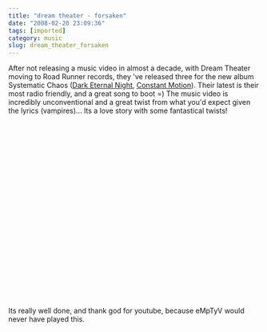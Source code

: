 ```yaml
---
title: "dream theater - forsaken"
date: "2008-02-20 23:09:36"
tags: [imported]
category: music
slug: dream_theater_forsaken
---
```


After not releasing a music video in almost a decade, with Dream Theater moving to Road Runner records, they 've released three for the new album Systematic Chaos (<a href="http://www.youtube.com/watch?v=EkF4JD2rO3Q">Dark Eternal Night</a>, <a href="http://www.youtube.com/watch?v=mgP1bjCfCNI">Constant Motion</a>). Their latest is their most radio friendly, and a great song to boot =) The music video is incredibly unconventional and a great twist from what you'd expect given the lyrics (vampires)... Its a love story with some fantastical twists!

<object width="425" height="355"><param name="movie" value="http://www.youtube.com/v/C7oH6Ku27Us&rel=1"></param><param name="wmode" value="transparent"></param><embed src="http://www.youtube.com/v/C7oH6Ku27Us&rel=1" type="application/x-shockwave-flash" wmode="transparent" width="425" height="355"></embed></object>

Its really well done, and thank god for youtube, because eMpTyV would never have played this.
